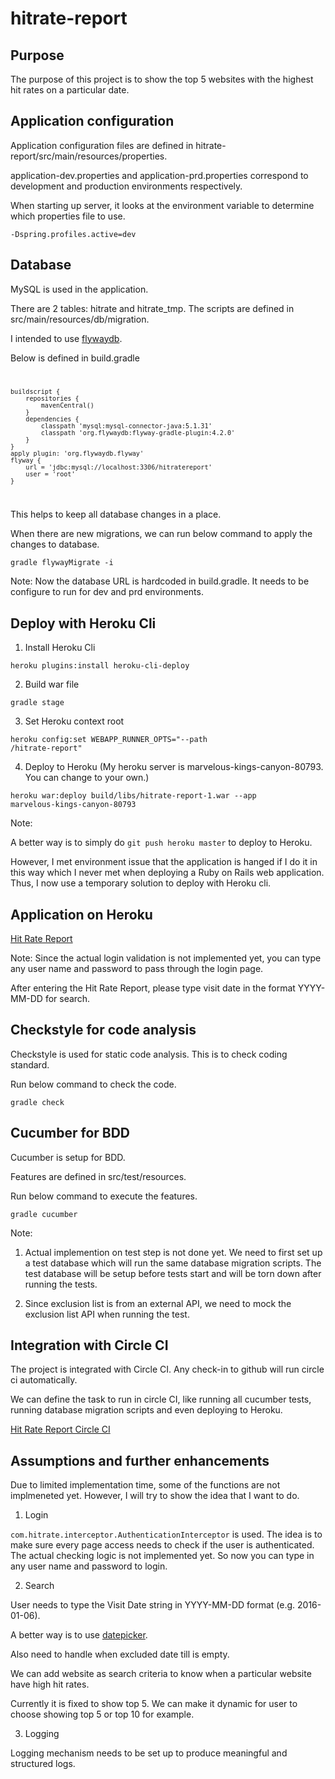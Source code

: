 # hitrate-report
## Purpose
The purpose of this project is to show the top 5 websites with the highest hit rates on a particular date.

## Application configuration
Application configuration files are defined in hitrate-report/src/main/resources/properties.

application-dev.properties and application-prd.properties correspond to development and production environments respectively.

When starting up server, it looks at the environment variable to determine which properties file to use.

<code>-Dspring.profiles.active=dev</code>

## Database
MySQL is used in the application.

There are 2 tables: hitrate and hitrate_tmp.
The scripts are defined in src/main/resources/db/migration.

I intended to use <a href="https://flywaydb.org/getstarted/firststeps/gradle">flywaydb</a>.

Below is defined in build.gradle
<code>

    buildscript {
        repositories {
            mavenCentral()
        }
        dependencies {
            classpath 'mysql:mysql-connector-java:5.1.31'
            classpath 'org.flywaydb:flyway-gradle-plugin:4.2.0'
        }
    }
    apply plugin: 'org.flywaydb.flyway'
    flyway {
        url = 'jdbc:mysql://localhost:3306/hitratereport'
        user = 'root'
    }
</code>

This helps to keep all database changes in a place.

When there are new migrations, we can run below command to apply the changes to database.

<code>gradle flywayMigrate -i</code>

Note: Now the database URL is hardcoded in build.gradle. It needs to be configure to run for dev and prd environments.

## Deploy with Heroku Cli
1. Install Heroku Cli

<code>heroku plugins:install heroku-cli-deploy</code>

2. Build war file

<code>gradle stage</code>

3. Set Heroku context root

<code>heroku config:set WEBAPP_RUNNER_OPTS="--path /hitrate-report"</code>

4. Deploy to Heroku (My heroku server is marvelous-kings-canyon-80793. You can change to your own.) 

<code>heroku war:deploy build/libs/hitrate-report-1.war --app marvelous-kings-canyon-80793</code>

Note: 

A better way is to simply do <code>git push heroku master</code> to deploy to Heroku.

However, I met environment issue that the application is hanged if I do it in this way which I never met when deploying a Ruby on Rails web application. Thus, I now use a temporary solution to deploy with Heroku cli.

## Application on Heroku
<a href="https://marvelous-kings-canyon-80793.herokuapp.com/hitrate-report" target="_blank">Hit Rate Report</a>

Note: 
Since the actual login validation is not implemented yet, you can type any user name and password to pass through the login page.

After entering the Hit Rate Report, please type visit date in the format YYYY-MM-DD for search.

## Checkstyle for code analysis
Checkstyle is used for static code analysis. This is to check coding standard.

Run below command to check the code.

<code>gradle check</code>

## Cucumber for BDD
Cucumber is setup for BDD.

Features are defined in src/test/resources.

Run below command to execute the features.

<code>gradle cucumber</code>

Note: 

1. Actual implemention on test step is not done yet. We need to first set up a test database which will run the same database 
migration scripts. The test database will be setup before tests start and will be torn down after running the tests.

2. Since exclusion list is from an external API, we need to mock the exclusion list API when running the test.

## Integration with Circle CI
The project is integrated with Circle CI. Any check-in to github will run circle ci automatically.

We can define the task to run in circle CI, like running all cucumber tests, running database migration scripts and even deploying to Heroku.

<a href="https://circleci.com/gh/ghyhm/hitrate-report" target="_blank">Hit Rate Report Circle CI</a>

## Assumptions and further enhancements
Due to limited implementation time, some of the functions are not implmeneted yet. However, I will try to show the idea that I want to do.

1. Login

<code>com.hitrate.interceptor.AuthenticationInterceptor</code> is used. The idea is to make sure every page access needs to check if the user is authenticated. The actual checking logic is not implemented yet.  So now you can type in any user name and password to login.

2. Search

User needs to type the Visit Date string in YYYY-MM-DD format (e.g. 2016-01-06).

A better way is to use <a href="https://jqueryui.com/datepicker/" target="_blank">datepicker</a>.

Also need to handle when excluded date till is empty.

We can add website as search criteria to know when a particular website have high hit rates.

Currently it is fixed to show top 5. We can make it dynamic for user to choose showing top 5 or top 10 for example.

3. Logging

Logging mechanism needs to be set up to produce meaningful and structured logs.
